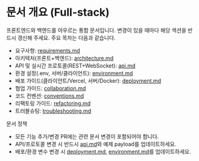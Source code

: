 # 문서 개요 (Full-stack)

프론트엔드와 백엔드를 아우르는 통합 문서입니다. 변경이 있을 때마다 해당 섹션을 반드시 갱신해 주세요. 주요 목차는 다음과 같습니다.

- 요구사항: [requirements.md](./requirements.md)
- 아키텍처(프론트+백엔드): [architecture.md](./architecture.md)
- API 및 실시간 프로토콜(REST+WebSocket): [api.md](./api.md)
- 환경 설정(.env, 서버/클라이언트): [environment.md](./environment.md)
- 배포 가이드(클라이언트/Vercel, 서버/Docker): [deployment.md](./deployment.md)
- 협업 가이드: [collaboration.md](./collaboration.md)
- 코드 컨벤션: [conventions.md](./conventions.md)
- 리팩토링 가이드: [refactoring.md](./refactoring.md)
- 트러블슈팅: [troubleshooting.md](./troubleshooting.md)

문서 정책
- 모든 기능 추가/변경 PR에는 관련 문서 변경이 포함되어야 합니다.
- API/프로토콜 변경 시 반드시 [api.md](./api.md)와 예제 payload를 업데이트하세요.
- 배포/환경 변수 변경 시 [deployment.md](./deployment.md), [environment.md](./environment.md)를 업데이트하세요.


